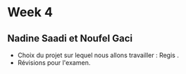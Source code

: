 # Week 4

## Nadine Saadi et Noufel Gaci
- Choix du projet sur lequel nous allons travailler : Regis .
- Révisions pour l'examen.
